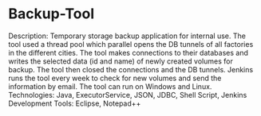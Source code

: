# Backup-Tool

Description: Temporary storage backup application for internal use. The tool used a thread pool which parallel opens the DB tunnels of all factories in the different cities. The tool makes connections to their databases and writes the selected data (id and name) of newly created volumes for backup. The tool then closed the connections and the DB tunnels. Jenkins runs the tool every week to check for new volumes and send the information by email. The tool can run on Windows and Linux.
Technologies: Java, ExecutorService, JSON, JDBC, Shell Script, Jenkins
Development Tools: Eclipse, Notepad++
